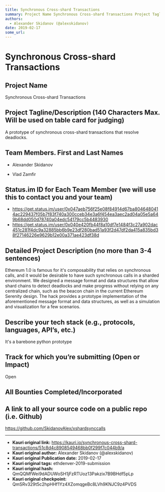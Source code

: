 ```yaml
---
title: Synchronous Cross-shard Transactions
summary: Project Name Synchronous Cross-shard Transactions Project Tagline/Description (140 Characters Max. Will be used on table card for judging) A prototype of synchronous cross-shard transactions that resolve deadlocks. Team Members. First and Last Names Alexander Skidanov Vlad Zamfir Status.im ID for Each Team Member (we will use this to contact you and your team) https-//get.status.im/user/0x047aeb756f25e08f84914d67ba8046480414ac229437f05b7f83f740a300cceb34e3a6f454ea3aec2ad04a05e5a649b68dd050d78740
authors:
  - Alexander Skidanov (@alexskidanov)
date: 2019-02-17
some_url: 
---
```


# Synchronous Cross-shard Transactions


## Project Name
Synchronous Cross-shard Transactions

## Project Tagline/Description (140 Characters Max. Will be used on table card for judging)
A prototype of synchronous cross-shard transactions that resolve deadlocks.

## Team Members. First and Last Names
- Alexander Skidanov

- Vlad Zamfir

## Status.im ID for Each Team Member (we will use this to contact you and your team)
- https://get.status.im/user/0x047aeb756f25e08f84914d67ba8046480414ac229437f05b7f83f740a300cceb34e3a6f454ea3aec2ad04a05e5a649b68dd050d78740a04edc54179cc5b4483930
- https://get.status.im/user/0x040e420fb44f8a10df7e1484f3c27a902dac451c281f4dc9a32885bb6b9e23df280bad51a93f2d47df2da415a835bd38f27146226e9629b12e00a371ae423df38d

## Detailed Project Description (no more than 3-4 sentences)
Ethereum 1.0 is famous for it's composability that relies on synchronous calls, and it would be desirable to have such synchronous calls in a sharded environment. We designed a message format and data structures that allow shard chains to detect deadlocks and make progress without relying on any centralized chain, such as the beacon chain in the current Ethereum Serenity design. The hack provides a prototype implementation of the aforementioned message format and data structures, as well as a simulation and visualization for a few scenarios.

## Describe your tech stack (e.g., protocols, languages, API’s, etc.)
It's a barebone python prototype

## Track for which you’re submitting (Open or Impact)
Open

## All Bounties Completed/Incorporated

## A link to all your source code on a public repo (i.e. Github)
https://github.com/SkidanovAlex/xshardsynccalls




---

- **Kauri original link:** https://kauri.io/synchronous-cross-shard-transactions/51c8d4c8908549468bb0f299f7c044b9/a
- **Kauri original author:** Alexander Skidanov (@alexskidanov)
- **Kauri original Publication date:** 2019-02-17
- **Kauri original tags:** ethdenver-2019-submission
- **Kauri original hash:** QmQQMfWei9dADUWoSH1jFzRTUoz13Pakzix7B9BHdf5pLp
- **Kauri original checkpoint:** QmSRv329t5c2hpHHf1Yz4XZomqgeBc8LVh9KNJC9z4PVDS




